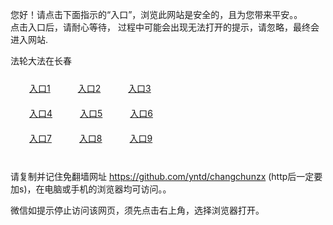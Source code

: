 您好！请点击下面指示的“入口”，浏览此网站是安全的，且为您带来平安。。 <br/>
点击入口后，请耐心等待， 过程中可能会出现无法打开的提示，请忽略，最终会进入网站. </br>

法轮大法在长春<br/>
<div style="padding:10px"><a style="margin:20px" target="_blank" href="https://d15ukpsvsi17wd.cloudfront.net/2Qpsp?sgqwxsnw" id="ccLink1" rel="nofollow">入口1</a> <a target="_blank" style="margin:20px" href="https://dmgj9s0han06i.cloudfront.net/2Qpsp?qxylppln" id="ccLink2" rel="nofollow">入口2</a> <a style="margin:20px" target="_blank" href="https://d1x74zoq4z2sm5.cloudfront.net/2Qpsp?ofkpit" id="ccLink3" rel="nofollow">入口3</a></div>

<div style="padding:10px" ><a style="margin:20px" target="_blank" href="https://d15ukpsvsi17wd.cloudfront.net/2Qpsp?sgqwxsnw" id="ccLink4" rel="nofollow">入口4</a> <a style="margin:20px" href="https://dmgj9s0han06i.cloudfront.net/2Qpsp?qxylppln" target="_blank" id="ccLink5" rel="nofollow">入口5</a> <a style="margin:20px" href="https://d1x74zoq4z2sm5.cloudfront.net/2Qpsp?ofkpit" target="_blank" id="ccLink6" rel="nofollow">入口6</a></div>

<div style="padding:10px"><a style="margin:20px" target="_blank" href="https://d15ukpsvsi17wd.cloudfront.net/2Qpsp?sgqwxsnw" id="ccLink7" rel="nofollow">入口7</a> <a style="margin:20px" href="https://dmgj9s0han06i.cloudfront.net/2Qpsp?qxylppln" target="_blank" id="ccLink8" rel="nofollow">入口8</a> <a style="margin:20px" target="_blank" href="https://d1x74zoq4z2sm5.cloudfront.net/2Qpsp?ofkpit" id="ccLink9" rel="nofollow">入口9</a></div>

<br/>



请复制并记住免翻墙网址 https://github.com/yntd/changchunzx (http后一定要加s)，在电脑或手机的浏览器均可访问。。<br/>

微信如提示停止访问该网页，须先点击右上角，选择浏览器打开。
